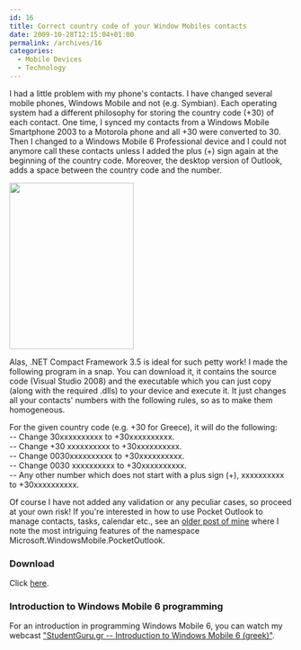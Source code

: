 ```yaml
---
id: 16
title: Correct country code of your Window Mobiles contacts
date: 2009-10-28T12:15:04+01:00
permalink: /archives/16
categories:
  - Mobile Devices
  - Technology
---
```

I had a little problem with my phone's contacts. I have changed several mobile phones, Windows Mobile and not (e.g. Symbian). Each operating system had a different philosophy for storing the country code (+30) of each contact. One time, I synced my contacts from a Windows Mobile Smartphone 2003 to a Motorola phone and all +30 were converted to 30. Then I changed to a Windows Mobile 6 Professional device and I could not anymore call these contacts unless I added the plus (+) sign again at the beginning of the country code. Moreover, the desktop version of Outlook, adds a space between the country code and the number.

<img  src="/assets/posts/2009-10-28-correct-country-code-contacts/CorrectCountryCode.jpg" width="221" height="296" />

Alas, .NET Compact Framework 3.5 is ideal for such petty work! I made the following program in a snap. You can download it, it contains the source code (Visual Studio 2008) and the executable which you can just copy (along with the required .dlls) to your device and execute it. It just changes all your contacts' numbers with the following rules, so as to make them homogeneous.

For the given country code (e.g. +30 for Greece), it will do the following:  
-- Change 30xxxxxxxxxx to +30xxxxxxxxxx.  
-- Change +30 xxxxxxxxxx to +30xxxxxxxxxx.  
-- Change 0030xxxxxxxxxx to +30xxxxxxxxxx.  
-- Change 0030 xxxxxxxxxx to +30xxxxxxxxxx.  
-- Any other number which does not start with a plus sign (+), xxxxxxxxxx to +30xxxxxxxxxx.

Of course I have not added any validation or any peculiar cases, so proceed at your own risk! If you're interested in how to use Pocket Outlook to manage contacts, tasks, calendar etc., see an [older post of mine](/archives/6) where I note the most intriguing features of the namespace Microsoft.WindowsMobile.PocketOutlook.

### Download

Click <a href="/assets/posts/2009-10-28-correct-country-code-contacts/CorrectCountryCode.zip">here</a>.

### Introduction to Windows Mobile 6 programming

For an introduction in programming Windows Mobile 6, you can watch my webcast ["StudentGuru.gr -- Introduction to Windows Mobile 6 (greek)"](/archives/385).